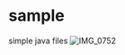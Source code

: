 # sample
simple  java files
![IMG_0752](https://user-images.githubusercontent.com/91406189/136651142-5cb13b2a-5969-48d7-9a8c-5fbfb7e21565.JPG)
